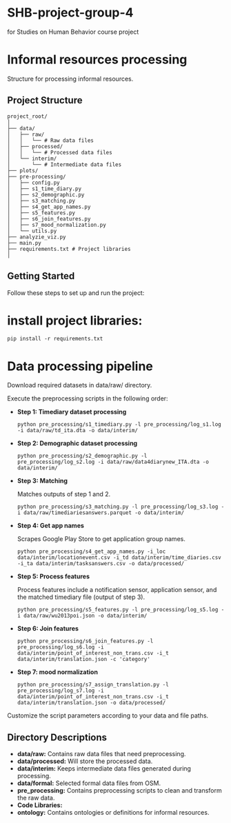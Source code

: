 # SHB-project-group-4
for Studies on Human Behavior course project

# Informal resources processing

Structure for processing informal resources.

## Project Structure

```plaintext
project_root/
│
├── data/
│   ├── raw/
│   │   └── # Raw data files
│   ├── processed/
│   │   └── # Processed data files
│   └── interim/
│       └── # Intermediate data files
├── plots/
├── pre-processing/
│   ├── config.py
│   ├── s1_time_diary.py
│   ├── s2_demographic.py 
│   ├── s3_matching.py
│   ├── s4_get_app_names.py
│   ├── s5_features.py
│   ├── s6_join_features.py
│   ├── s7_mood_normalization.py
│   └── utils.py
├── analyzie_viz.py
├── main.py
├── requirements.txt # Project libraries
│
```

## Getting Started

Follow these steps to set up and run the project:

# install project libraries:
  ```
  pip install -r requirements.txt
  ```
# Data processing pipeline

Download required datasets in data/raw/ directory. 

Execute the preprocessing scripts in the following order:

- **Step 1: Timediary dataset processing**

  ```
  python pre_processing/s1_timediary.py -l pre_processing/log_s1.log -i data/raw/td_ita.dta -o data/interim/
  ```

- **Step 2: Demographic dataset processing**

  ```
  python pre_processing/s2_demographic.py -l pre_processing/log_s2.log -i data/raw/data4diarynew_ITA.dta -o data/interim/
  ```

- **Step 3: Matching**

  Matches outputs of step 1 and 2. 
  ```
  python pre_processing/s3_matching.py -l pre_processing/log_s3.log -i data/raw/timediariesanswers.parquet -o data/interim/
  ```

- **Step 4: Get app names**

  Scrapes Google Play Store to get application group names. 
 
  ```
  python pre_processing/s4_get_app_names.py -i_loc data/interim/locationevent.csv -i_td data/interim/time_diaries.csv -i_ta data/interim/tasksanswers.csv -o data/processed/
  ```

- **Step 5: Process features**

  Process features include a notification sensor, application sensor, and the matched timediary file (output of step 3). 
  ```
  python pre_processing/s5_features.py -l pre_processing/log_s5.log -i data/raw/wu2013poi.json -o data/interim/
  ```

- **Step 6: Join features**

  ```
  python pre_processing/s6_join_features.py -l pre_processing/log_s6.log -i data/interim/point_of_interest_non_trans.csv -i_t data/interim/translation.json -c 'category'
  ```
  
- **Step 7: mood normalization**

   ```
  python pre_processing/s7_assign_translation.py -l pre_processing/log_s7.log -i data/interim/point_of_interest_non_trans.csv -i_t data/interim/translation.json -o data/processed/
  ```
   
  
Customize the script parameters according to your data and file paths.

## Directory Descriptions

- **data/raw:** Contains raw data files that need preprocessing.
- **data/processed:** Will store the processed data.
- **data/interim:** Keeps intermediate data files generated during processing.
- **data/formal:** Selected formal data files from OSM.
- **pre_processing:** Contains preprocessing scripts to clean and transform the raw data.
- **Code Libraries:**
- **ontology:** Contains ontologies or definitions for informal resources.





